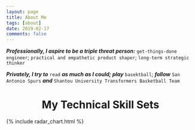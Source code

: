 ```yaml
---	
layout: page
title: About Me	
tags: [about]	
date: 2019-02-17	
comments: false	
---
```

    
***Professionally, I aspire to be a triple threat person:*** `get-things-done engineer`; `practical and empathetic product shaper`; `long-term strategic thinker`

***Privately, I try to*** `read` ***as much as I could; play*** `basektball`; ***follow*** `San Antonio Spurs` ***and*** `Shantou University Transformers Basketball Team`

<style>
    h1 {
    text-align: center;
    }
</style>

<h1>My Technical Skill Sets</h1>



{% include radar_chart.html %}

